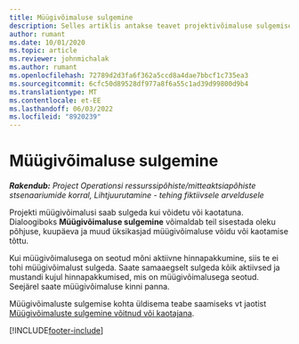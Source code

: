 ```yaml
---
title: Müügivõimaluse sulgemine
description: Selles artiklis antakse teavet projektivõimaluse sulgemise kohta.
author: rumant
ms.date: 10/01/2020
ms.topic: article
ms.reviewer: johnmichalak
ms.author: rumant
ms.openlocfilehash: 72789d2d3fa6f362a5ccd8a4dae7bbcf1c735ea3
ms.sourcegitcommit: 6cfc50d89528df977a8f6a55c1ad39d99800d9b4
ms.translationtype: MT
ms.contentlocale: et-EE
ms.lasthandoff: 06/03/2022
ms.locfileid: "8920239"
---
```

# <a name="close-an-opportunity"></a>Müügivõimaluse sulgemine

_**Rakendub:** Project Operationsi ressurssipõhiste/mitteaktsiapõhiste stsenaariumide korral,  Lihtjuurutamine - tehing fiktiivsele arveldusele_

Projekti müügivõimalusi saab sulgeda kui võidetu või kaotatuna. Dialoogiboks **Müügivõimaluse sulgemine** võimaldab teil sisestada oleku põhjuse, kuupäeva ja muud üksikasjad müügivõimaluse võidu või kaotamise tõttu.

Kui müügivõimalusega on seotud mõni aktiivne hinnapakkumine, siis te ei tohi müügivõimalust sulgeda. Saate samaaegselt sulgeda kõik aktiivsed ja mustandi kujul hinnapakkumised, mis on müügivõimalusega seotud. Seejärel saate müügivõimaluse kinni panna.

Müügivõimaluste sulgemise kohta üldisema teabe saamiseks vt jaotist [Müügivõimaluste sulgemine võitnud või kaotajana](/dynamics365/sales-enterprise/close-opportunity-won-lost-sales).


[!INCLUDE[footer-include](../includes/footer-banner.md)]